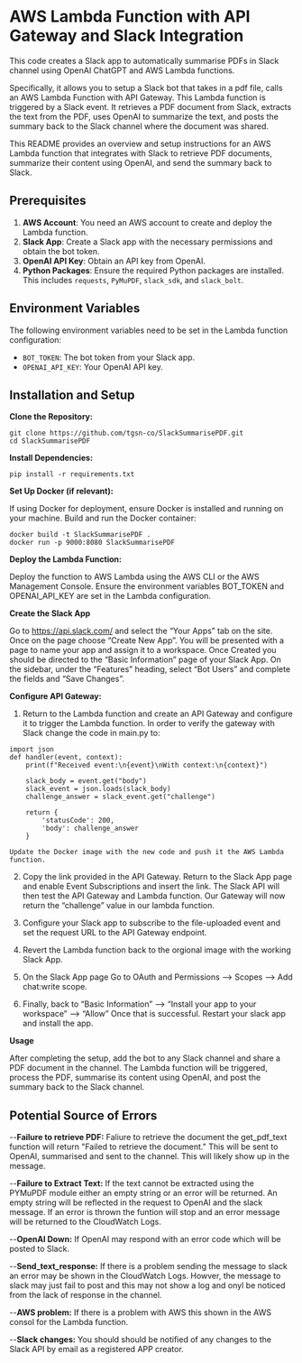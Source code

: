 # AWS Lambda Function with API Gateway and Slack Integration

This code creates a Slack app to automatically summarise PDFs in Slack channel using OpenAI ChatGPT and AWS Lambda functions.

Specifically, it allows you to setup a Slack bot that takes in a pdf file, calls an AWS Lambda Function with API Gateway. This Lambda function is triggered by a Slack event. It retrieves a PDF document from Slack, extracts the text from the PDF, uses OpenAI to summarize the text, and posts the summary back to the Slack channel where the document was shared.

This README provides an overview and setup instructions for an AWS Lambda function that integrates with Slack to retrieve PDF documents, summarize their content using OpenAI, and send the summary back to Slack.

## Prerequisites

1. **AWS Account**: You need an AWS account to create and deploy the Lambda function.
2. **Slack App**: Create a Slack app with the necessary permissions and obtain the bot token.
3. **OpenAI API Key**: Obtain an API key from OpenAI.
4. **Python Packages**: Ensure the required Python packages are installed. This includes `requests`, `PyMuPDF`, `slack_sdk`, and `slack_bolt`.

## Environment Variables

The following environment variables need to be set in the Lambda function configuration:

- `BOT_TOKEN`: The bot token from your Slack app.
- `OPENAI_API_KEY`: Your OpenAI API key.

## Installation and Setup
**Clone the Repository:**
```
git clone https://github.com/tgsn-co/SlackSummarisePDF.git
cd SlackSummarisePDF
```
**Install Dependencies:**
```
pip install -r requirements.txt
```
**Set Up Docker (if relevant):**

If using Docker for deployment, ensure Docker is installed and running on your machine. Build and run the Docker container:
```
docker build -t SlackSummarisePDF .
docker run -p 9000:8080 SlackSummarisePDF
```
**Deploy the Lambda Function:**

Deploy the function to AWS Lambda using the AWS CLI or the AWS Management Console. Ensure the environment variables BOT_TOKEN and OPENAI_API_KEY are set in the Lambda configuration.

**Create the Slack App**

Go to https://api.slack.com/ and select the “Your Apps” tab on the site. Once on the page choose “Create New App”. You will be presented with a page to name your app and assign it to a workspace.
Once Created you should be directed to the “Basic Information” page of your Slack App.
On the sidebar, under the “Features” heading, select “Bot Users” and complete the fields and “Save Changes”.

**Configure API Gateway:**

1. Return to the Lambda function and create an API Gateway and configure it to trigger the Lambda function. In order to verify the gateway with Slack change the code in main.py to:

```
import json
def handler(event, context):
    print(f"Received event:\n{event}\nWith context:\n{context}")
    
    slack_body = event.get("body")
    slack_event = json.loads(slack_body)
    challenge_answer = slack_event.get("challenge")
    
    return {
        'statusCode': 200,
        'body': challenge_answer
    }
```

    Update the Docker image with the new code and push it the AWS Lambda function.

2. Copy the link provided in the API Gateway. Return to the Slack App page and enable Event Subscriptions and insert the link. The Slack API will then test the API Gateway and Lambda function.
    Our Gateway will now return the “challenge” value in our lambda function.

3. Configure your Slack app to subscribe to the file-uploaded event and set the request URL to the API Gateway endpoint.

4. Revert the Lambda function back to the orgional image with the working Slack App.

5. On the Slack App page Go to OAuth and Permissions --> Scopes --> Add chat:write scope.

6. Finally, back to “Basic Information” --> “Install your app to your workspace” --> “Allow”
   Once that is successful. Restart your slack app and install the app.

**Usage**

After completing the setup, add the bot to any Slack channel and share a PDF document in the channel. The Lambda function will be triggered, process the PDF, summarise its content using OpenAI, and post the summary back to the Slack channel.

## Potential Source of Errors

--**Failure to retrieve PDF:** Faliure to retrieve the document the get_pdf_text function will return "Failed to retrieve the document." This will be sent to OpenAI, summarised and sent to the channel. This will likely show up in the message.

--**Failure to Extract Text:** If the text cannot be extracted using the PYMuPDF module either an empty string or an error will be returned. An empty string will be reflected in the request to OpenAI and the slack message. If an error is thrown the funtion will stop and an error message will be returned to the CloudWatch Logs.

--**OpenAI Down:** If OpenAI may respond with an error code which will be posted to Slack.

--**Send_text_response:** If there is a problem sending the message to slack an error may be shown in the CloudWatch Logs. Howver, the message to slack may just fail to post and this may not show a log and onyl be noticed from the lack of response in the channel.

--**AWS problem:** If there is a problem with AWS this shown in the AWS consol for the Lambda function.

--**Slack changes:** You should should be notified of any changes to the Slack API by email as a registered APP creator.
